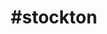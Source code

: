 ---
title: "#stockton"
hashtag: "stockton"
tags:
  - Cities I have visited
  - City
  - California
---
